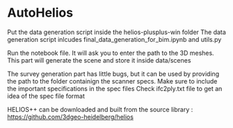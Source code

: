 # AutoHelios

Put the data generation script inside the helios-plusplus-win folder
The data generation script inlcudes final_data_generation_for_bim.ipynb and utils.py

Run the notebook file. It will ask you to enter the path to the 3D meshes. This part will generate the scene and store it inside data/scenes

The survey generation part has little bugs, but it can be used by providing the path to the folder containign the scanner specs. 
Make sure to include the important specifications in the spec files
Check ifc2ply.txt file to get an idea of the spec file format

HELIOS++ can be downloaded and built from the source library : https://github.com/3dgeo-heidelberg/helios

